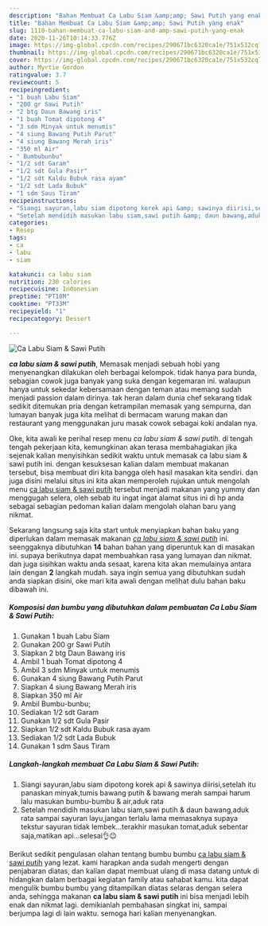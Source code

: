 ```yaml
---
description: "Bahan Membuat Ca Labu Siam &amp;amp; Sawi Putih yang enak"
title: "Bahan Membuat Ca Labu Siam &amp;amp; Sawi Putih yang enak"
slug: 1110-bahan-membuat-ca-labu-siam-and-amp-sawi-putih-yang-enak
date: 2020-11-26T10:14:33.776Z
image: https://img-global.cpcdn.com/recipes/290671bc6320ca1e/751x532cq70/ca-labu-siam-sawi-putih-foto-resep-utama.jpg
thumbnail: https://img-global.cpcdn.com/recipes/290671bc6320ca1e/751x532cq70/ca-labu-siam-sawi-putih-foto-resep-utama.jpg
cover: https://img-global.cpcdn.com/recipes/290671bc6320ca1e/751x532cq70/ca-labu-siam-sawi-putih-foto-resep-utama.jpg
author: Myrtie Gordon
ratingvalue: 3.7
reviewcount: 5
recipeingredient:
- "1 buah Labu Siam"
- "200 gr Sawi Putih"
- "2 btg Daun Bawang iris"
- "1 buah Tomat dipotong 4"
- "3 sdm Minyak untuk menumis"
- "4 siung Bawang Putih Parut"
- "4 siung Bawang Merah iris"
- "350 ml Air"
- " Bumbubunbu"
- "1/2 sdt Garam"
- "1/2 sdt Gula Pasir"
- "1/2 sdt Kaldu Bubuk rasa ayam"
- "1/2 sdt Lada Bubuk"
- "1 sdm Saus Tiram"
recipeinstructions:
- "Siangi sayuran,labu siam dipotong korek api &amp; sawinya diirisi,setelah itu panaskan minyak,tumis bawang putih &amp; bawang merah sampai harum lalu masukan bumbu-bumbu &amp; air,aduk rata"
- "Setelah mendidih masukan labu siam,sawi putih &amp; daun bawang,aduk rata sampai sayuran layu,jangan terlalu lama memasaknya supaya tekstur sayuran tidak lembek...terakhir masukan tomat,aduk sebentar saja,matikan api...selesai👌😉"
categories:
- Resep
tags:
- ca
- labu
- siam

katakunci: ca labu siam 
nutrition: 230 calories
recipecuisine: Indonesian
preptime: "PT18M"
cooktime: "PT33M"
recipeyield: "1"
recipecategory: Dessert

---
```



![Ca Labu Siam &amp; Sawi Putih](https://img-global.cpcdn.com/recipes/290671bc6320ca1e/751x532cq70/ca-labu-siam-sawi-putih-foto-resep-utama.jpg)

<b><i>ca labu siam &amp; sawi putih</i></b>, Memasak menjadi sebuah hobi yang menyenangkan dilakukan oleh berbagai kelompok. tidak hanya para bunda, sebagian cowok juga banyak yang suka dengan kegemaran ini. walaupun hanya untuk sekedar kebersamaan dengan teman atau memang sudah menjadi passion dalam dirinya. tak heran dalam dunia chef sekarang tidak sedikit ditemukan pria dengan ketrampilan memasak yang sempurna, dan lumayan banyak juga kita melihat di bermacam warung makan dan restaurant yang menggunakan juru masak cowok sebagai koki andalan nya.



Oke, kita awali ke perihal resep menu <i>ca labu siam &amp; sawi putih</i>. di tengah tengah pekerjaan kita, kemungkinan akan terasa membahagiakan jika sejenak kalian menyisihkan sedikit waktu untuk memasak ca labu siam &amp; sawi putih ini. dengan kesuksesan kalian dalam membuat makanan tersebut, bisa membuat diri kita bangga oleh hasil masakan kita sendiri. dan juga disini melalui situs ini kita akan memperoleh rujukan untuk mengolah menu <u>ca labu siam &amp; sawi putih</u> tersebut menjadi makanan yang yummy dan menggugah selera, oleh sebab itu ingat ingat alamat situs ini di hp anda sebagai sebagian pedoman kalian dalam mengolah olahan baru yang nikmat.


Sekarang langsung saja kita start untuk menyiapkan bahan baku yang diperlukan dalam memasak makanan <u><i>ca labu siam &amp; sawi putih</i></u> ini. seenggaknya dibutuhkan <b>14</b> bahan bahan yang diperuntuk kan di masakan ini. supaya berikutnya dapat membuahkan rasa yang lumayan dan nikmat. dan juga sisihkan waktu anda sesaat, karena kita akan memulainya antara lain dengan <b>2</b> langkah mudah. saya ingin semua yang dibutuhkan sudah anda siapkan disini, oke mari kita awali dengan melihat dulu bahan baku dibawah ini.

<!--inarticleads1-->

##### Komposisi dan bumbu yang dibutuhkan dalam pembuatan Ca Labu Siam &amp; Sawi Putih:

1. Gunakan 1 buah Labu Siam
1. Gunakan 200 gr Sawi Putih
1. Siapkan 2 btg Daun Bawang iris
1. Ambil 1 buah Tomat dipotong 4
1. Ambil 3 sdm Minyak untuk menumis
1. Gunakan 4 siung Bawang Putih Parut
1. Siapkan 4 siung Bawang Merah iris
1. Siapkan 350 ml Air
1. Ambil  Bumbu-bunbu;
1. Sediakan 1/2 sdt Garam
1. Gunakan 1/2 sdt Gula Pasir
1. Siapkan 1/2 sdt Kaldu Bubuk rasa ayam
1. Sediakan 1/2 sdt Lada Bubuk
1. Gunakan 1 sdm Saus Tiram




<!--inarticleads2-->

##### Langkah-langkah membuat Ca Labu Siam &amp; Sawi Putih:

1. Siangi sayuran,labu siam dipotong korek api &amp; sawinya diirisi,setelah itu panaskan minyak,tumis bawang putih &amp; bawang merah sampai harum lalu masukan bumbu-bumbu &amp; air,aduk rata
1. Setelah mendidih masukan labu siam,sawi putih &amp; daun bawang,aduk rata sampai sayuran layu,jangan terlalu lama memasaknya supaya tekstur sayuran tidak lembek...terakhir masukan tomat,aduk sebentar saja,matikan api...selesai👌😉




Berikut sedikit pengulasan olahan tentang bumbu bumbu <u>ca labu siam &amp; sawi putih</u> yang lezat. kami harapkan anda sudah mengerti dengan penjabaran diatas, dan kalian dapat membuat ulang di masa datang untuk di hidangkan dalam berbagai kegiatan family atau sahabat kamu. kita dapat mengulik bumbu bumbu yang ditampilkan diatas selaras dengan selera anda, sehingga makanan <b>ca labu siam &amp; sawi putih</b> ini bisa menjadi lebih enak dan nikmat lagi. demikianlah pembahasan singkat ini, sampai berjumpa lagi di lain waktu. semoga hari kalian menyenangkan.
